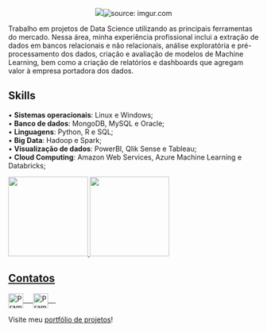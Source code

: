<p align = "center">
  <img src = href="https://imgur.com/DleoB7r"><img src="https://i.imgur.com/DleoB7r.png" title="source: imgur.com" /></a>
</p>

Trabalho em projetos de Data Science utilizando as principais ferramentas do mercado. 
Nessa área, minha experiência profissional inclui a extração de dados em bancos relacionais e não relacionais, análise exploratória e pré-processamento dos dados, criação e avaliação de modelos de Machine Learning, bem como a criação de relatórios e dashboards que agregam valor à empresa portadora dos dados.

## Skills

• **Sistemas operacionais**: Linux e Windows; <br>
• **Banco de dados**: MongoDB, MySQL e Oracle; <br>
• **Linguagens**: Python, R e SQL; <br>
• **Big Data**: Hadoop e Spark; <br>
• **Visualização de dados**: PowerBI, Qlik Sense e Tableau; <br>
• **Cloud Computing**: Amazon Web Services, Azure Machine Learning e Databricks; <br>

 <div>
  <a href="https://github.com/rafaelgfelippe">
  <img height="160em" src="https://github-readme-stats.vercel.app/api?username=rafaelgfelippe&show_icons=true&theme=dracula&include_all_commits=true&count_private=true"/>
  <img height="160em" src="https://github-readme-stats.vercel.app/api/top-langs/?username=rafaelgfelippe&layout=compact&langs_count=7&theme=dracula"/>
 </div>

  ## Contatos
 <a href="https://www.linkedin.com/in/rafaelfelippe/" target="blank">
  <img align="center" alt="Pramod's LinkedIn" width="30px" src="https://www.vectorlogo.zone/logos/linkedin/linkedin-icon.svg" /> &nbsp; &nbsp;
 </a>
 <a href="mailto:rafaelfelippe_@hotmail.com" target="blank">
  <img align="center" alt="Pramod's Hotmail" width="30px" src="https://github.com/detain/svg-logos/blob/master/svg/outlook-icon.svg" /> &nbsp; &nbsp;
 </a>
  
  Visite meu [portfólio de projetos](https://rafaelgfelippe.github.io/)!
  <br/>
  <br/>
 
##
